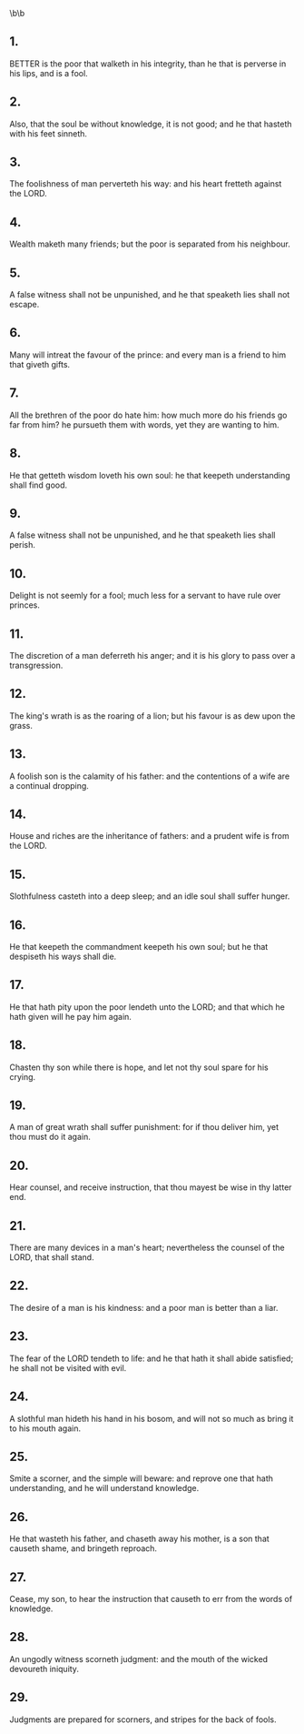 \b\b
## 1.
BETTER is the poor that walketh in his integrity, than he that is perverse in his lips, and is a fool.
## 2.
Also, that the soul be without knowledge, it is not good; and he that hasteth with his feet sinneth.
## 3.
The foolishness of man perverteth his way: and his heart fretteth against the LORD.
## 4.
Wealth maketh many friends; but the poor is separated from his neighbour.
## 5.
A false witness shall not be unpunished, and he that speaketh lies shall not escape.
## 6.
Many will intreat the favour of the prince: and every man is a friend to him that giveth gifts.
## 7.
All the brethren of the poor do hate him: how much more do his friends go far from him?  he pursueth them with words, yet they are wanting to him.
## 8.
He that getteth wisdom loveth his own soul: he that keepeth understanding shall find good.
## 9.
A false witness shall not be unpunished, and he that speaketh lies shall perish.
## 10.
Delight is not seemly for a fool; much less for a servant to have rule over princes.
## 11.
The discretion of a man deferreth his anger; and it is his glory to pass over a transgression.
## 12.
The king's wrath is as the roaring of a lion; but his favour is as dew upon the grass.
## 13.
A foolish son is the calamity of his father: and the contentions of a wife are a continual dropping.
## 14.
House and riches are the inheritance of fathers: and a prudent wife is from the LORD.
## 15.
Slothfulness casteth into a deep sleep; and an idle soul shall suffer hunger.
## 16.
He that keepeth the commandment keepeth his own soul; but he that despiseth his ways shall die.
## 17.
He that hath pity upon the poor lendeth unto the LORD; and that which he hath given will he pay him again.
## 18.
Chasten thy son while there is hope, and let not thy soul spare for his crying.
## 19.
A man of great wrath shall suffer punishment: for if thou deliver him, yet thou must do it again.
## 20.
Hear counsel, and receive instruction, that thou mayest be wise in thy latter end.
## 21.
There are many devices in a man's heart; nevertheless the counsel of the LORD, that shall stand.
## 22.
The desire of a man is his kindness: and a poor man is better than a liar.
## 23.
The fear of the LORD tendeth to life: and he that hath it shall abide satisfied; he shall not be visited with evil.
## 24.
A slothful man hideth his hand in his bosom, and will not so much as bring it to his mouth again.
## 25.
Smite a scorner, and the simple will beware: and reprove one that hath understanding, and he will understand knowledge.
## 26.
He that wasteth his father, and chaseth away his mother, is a son that causeth shame, and bringeth reproach.
## 27.
Cease, my son, to hear the instruction that causeth to err from the words of knowledge.
## 28.
An ungodly witness scorneth judgment: and the mouth of the wicked devoureth iniquity.
## 29.
Judgments are prepared for scorners, and stripes for the back of fools.
